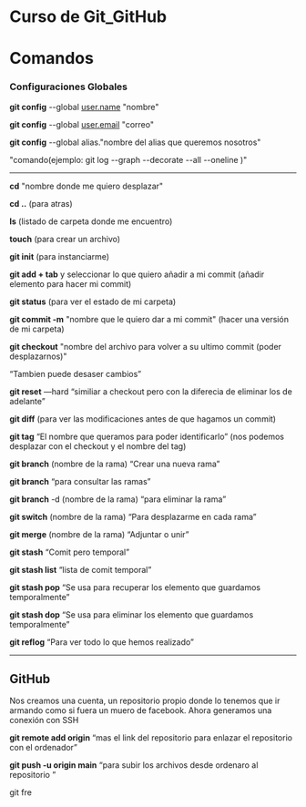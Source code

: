 
# Curso de Git_GitHub 

# Comandos

### Configuraciones Globales

**git config** --global [user.name](http://user.name/) "nombre"

**git config** --global [user.email](http://user.email/) "correo"

**git config**  --global alias."nombre del alias que queremos nosotros"

"comando(ejemplo: git log --graph --decorate --all --oneline )"

---

**cd** "nombre donde me quiero desplazar"

**cd ..** (para atras)

**ls** (listado de carpeta donde me encuentro)

**touch** (para crear un archivo)

**git init** (para instanciarme)

**git add + tab** y seleccionar lo que quiero añadir a mi commit (añadir elemento para hacer mi commit)

**git status** (para ver el estado de mi carpeta)

**git commit -m** "nombre que le quiero dar a mi commit" (hacer una versión de mi carpeta)

**git checkout** "nombre del archivo para volver a su ultimo commit (poder desplazarnos)"

“Tambien puede desaser cambios”

**git reset** —hard “similiar a checkout pero con la diferecia de eliminar los de adelante”

**git diff** (para ver las modificaciones antes de que hagamos un commit)

**git tag** “El nombre que queramos para poder identificarlo” (nos podemos desplazar con el checkout y el nombre del tag)

**git branch** (nombre de la rama) “Crear una nueva rama”

**git branch** “para consultar las ramas”

**git branch** -d (nombre de la rama) “para eliminar la rama”

**git switch** (nombre de la rama) “Para desplazarme en cada rama”

**git merge** (nombre de la rama) “Adjuntar o unir”

**git stash** “Comit pero temporal”

**git stash list** “lista de comit temporal”

**git stash pop** “Se usa para recuperar los elemento que guardamos temporalmente”

**git stash dop** “Se usa para eliminar los elemento que guardamos temporalmente”

**git reflog** “Para ver todo lo que hemos realizado”

---

## GitHub

Nos creamos una cuenta, un repositorio propio donde lo tenemos que ir armando como si fuera un muero de facebook. Ahora generamos una conexión con SSH

**git remote add origin** “mas el link del repositorio para enlazar el repositorio con el ordenador”

**git push -u origin main**  “para subir los archivos desde ordenaro al repositorio ”

git fre
